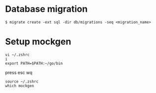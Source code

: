 # Database migration
```shell
$ migrate create -ext sql -dir db/migrations -seq <migration_name>
```

# Setup mockgen
```shell
vi ~/.zshrc
i
export PATH=$PATH:~/go/bin
```
press esc
wq
```shell
source ~/.zshrc
which mockgen
```
